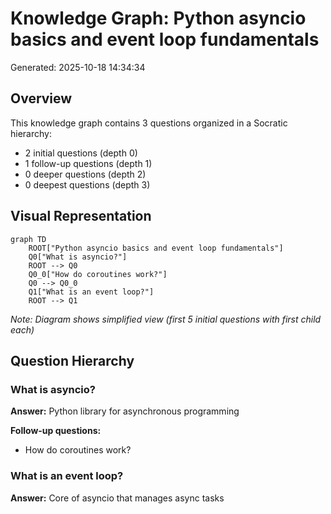 # Knowledge Graph: Python asyncio basics and event loop fundamentals

Generated: 2025-10-18 14:34:34

## Overview

This knowledge graph contains 3 questions organized in a Socratic hierarchy:

- 2 initial questions (depth 0)
- 1 follow-up questions (depth 1)
- 0 deeper questions (depth 2)
- 0 deepest questions (depth 3)

## Visual Representation

```mermaid
graph TD
    ROOT["Python asyncio basics and event loop fundamentals"]
    Q0["What is asyncio?"]
    ROOT --> Q0
    Q0_0["How do coroutines work?"]
    Q0 --> Q0_0
    Q1["What is an event loop?"]
    ROOT --> Q1
```

_Note: Diagram shows simplified view (first 5 initial questions with first child each)_

## Question Hierarchy

### What is asyncio?

**Answer:** Python library for asynchronous programming

**Follow-up questions:**

- How do coroutines work?

### What is an event loop?

**Answer:** Core of asyncio that manages async tasks
